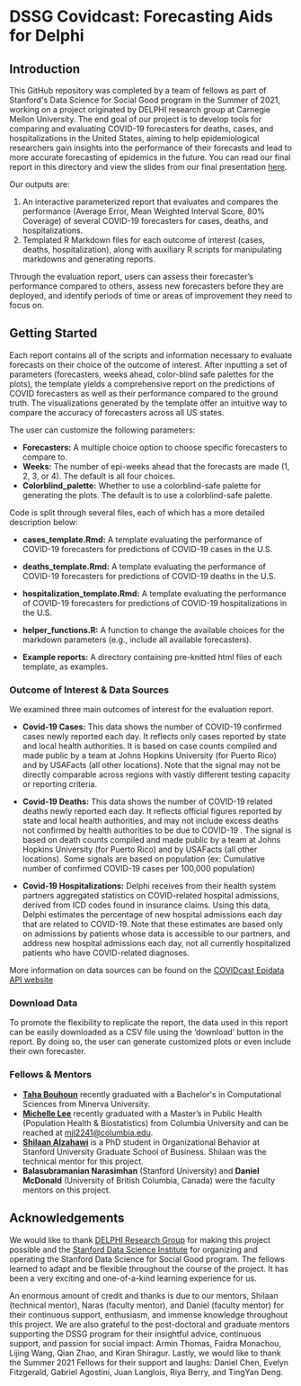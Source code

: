 # DSSG Covidcast: Forecasting Aids for Delphi

## Introduction

This GitHub repository was completed by a team of fellows as part of Stanford's Data Science for Social Good program in the Summer of 2021, working on a project originated by DELPHI research group at Carnegie Mellon University. The end goal of our project is to develop tools for comparing and evaluating COVID-19 forecasters for deaths, cases, and hospitalizations in the United States, aiming to help epidemiological researchers gain insights into the performance of their forecasts and lead to more accurate forecasting of epidemics in the future. You can read our final report in this directory and view the slides from our final presentation [here](https://github.com/StanfordDataScience/dssg_covidcast/raw/main/Final_Presentation.pdf).

Our outputs are: 
1. An interactive parameterized report that evaluates and compares the performance (Average Error, Mean Weighted Interval Score, 80% Coverage) of several COVID-19 forecasters for cases, deaths, and hospitalizations.
2. Templated R Markdown files for each outcome of interest (cases, deaths, hospitalization), along with auxiliary R scripts for manipulating markdowns and generating reports.

Through the evaluation report, users can assess their forecaster’s performance compared to others, assess new forecasters before they are deployed, and identify periods of time or areas of improvement they need to focus on. 

## Getting Started

Each report contains all of the scripts and information necessary to evaluate forecasts on their choice of the outcome of interest. After inputting a set of parameters (forecasters, weeks ahead, color-blind safe palettes for the plots), the template yields a comprehensive report on the predictions of COVID forecasters as well as their performance compared to the ground truth. The visualizations generated by the template offer an intuitive way to compare the accuracy of forecasters across all US states.

The user can customize the following parameters:
* **Forecasters:** A multiple choice option to choose specific forecasters to compare to. 
* **Weeks:** The number of epi-weeks ahead that the forecasts are made (1, 2, 3, or 4). The default is all four choices.
* **Colorblind_palette:** Whether to use a colorblind-safe palette for generating the plots. The default is to use a colorblind-safe palette. 

Code is split through several files, each of which has a more detailed description below:

* **cases_template.Rmd:** A template evaluating the performance of COVID-19 forecasters for predictions of COVID-19 cases in the U.S.

* **deaths_template.Rmd:** A template evaluating  the performance of COVID-19 forecasters for predictions of COVID-19 deaths in the U.S. 

* **hospitalization_template.Rmd:** A template evaluating the performance of COVID-19 forecasters for predictions of COVID-19 hospitalizations in the U.S. 

* **helper_functions.R:** A function to change the available choices for the markdown parameters (e.g., include all available forecasters). 

* **Example reports:** A directory containing pre-knitted html files of each template, as examples.

### Outcome of Interest & Data Sources

We examined three main outcomes of interest for the evaluation report. 

* **Covid-19 Cases:** This data shows the number of COVID-19 confirmed cases newly reported each day. It reflects only cases reported by state and local health authorities. It is based on case counts compiled and made public by a team at Johns Hopkins University (for Puerto Rico) and by USAFacts (all other locations). Note that the signal may not be directly comparable across regions with vastly different testing capacity or reporting criteria. 

* **Covid-19 Deaths:** This data shows the number of COVID-19 related deaths newly reported each day. It reflects official figures reported by state and local health authorities, and may not include excess deaths not confirmed by health authorities to be due to COVID-19 . The signal is based on death counts compiled and made public by a team at Johns Hopkins University (for Puerto Rico) and by USAFacts (all other locations). Some signals are based on population (ex: Cumulative number of confirmed COVID-19 cases per 100,000 population)

* **Covid-19 Hospitalizations:** Delphi receives from their health system partners aggregated statistics on COVID-related hospital admissions, derived from ICD codes found in insurance claims. Using this data, Delphi estimates the percentage of new hospital admissions each day that are related to COVID-19. Note that these estimates are based only on admissions by patients whose data is accessible to our partners, and address new hospital admissions each day, not all currently hospitalized patients who have COVID-related diagnoses. 

More information on data sources can be found on the [COVIDcast Epidata API website](https://cmu-delphi.github.io/delphi-epidata/api/covidcast-signals/indicator-combination.html#compositional-signals-confirmed-cases-and-deaths)

### Download Data

To promote the flexibility to replicate the report, the data used in this report can be easily downloaded as a CSV file using the ‘download’ button in the report. By doing so, the user can generate customized plots or even include their own forecaster.

 ### Fellows & Mentors
* **[Taha Bouhoun](https://github.com/Tahahaha7)** recently graduated with a Bachelor's in Computational Sciences from Minerva University. 
* **[Michelle Lee](https://mjl2241.github.io/hi/)** recently graduated with a Master’s in Public Health (Population Health & Biostatistics) from Columbia University and can be reached at mjl2241@columbia.edu.
* **[Shilaan Alzahawi](https://shilaan.rbind.io)** is a PhD student in Organizational Behavior at Stanford University Graduate School of Business. Shilaan was the technical mentor for this project.
* **Balasubramanian Narasimhan** (Stanford University) and **Daniel McDonald** (University of British Columbia, Canada) were the faculty mentors on this project. 

## Acknowledgements

We would like to thank [DELPHI Research Group](https://delphi.cmu.edu/) for making this project possible and the [Stanford Data Science Institute](https://datascience.stanford.edu/) for organizing and operating the Stanford Data Science for Social Good program. The fellows learned to adapt and be flexible throughout the course of the project. It has been a very exciting and one-of-a-kind learning experience for us. 

An enormous amount of credit and thanks is due to our mentors, Shilaan (technical mentor), Naras (faculty mentor), and Daniel (faculty mentor) for their continuous support, enthusiasm, and immense knowledge throughout this project. We are also grateful to the post-doctoral and graduate mentors supporting the DSSG program for their insightful advice, continuous support, and passion for social impact: Armin Thomas, Faidra Monachou, Lijing Wang, Qian Zhao, and Kiran Shiragur. Lastly, we would like to thank the Summer 2021 Fellows for their support and laughs: Daniel Chen, Evelyn Fitzgerald, Gabriel Agostini, Juan Langlois, Riya Berry, and TingYan Deng. 
